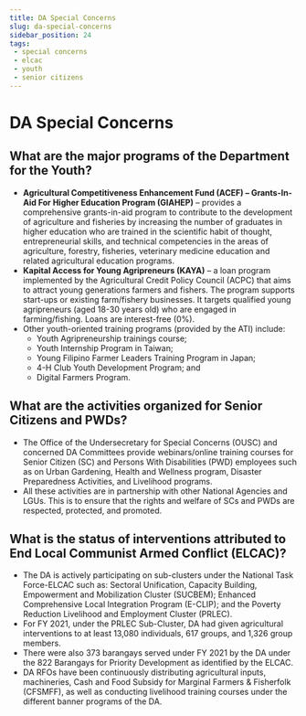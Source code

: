 ```yaml
---
title: DA Special Concerns
slug: da-special-concerns
sidebar_position: 24
tags:
 - special concerns
 - elcac
 - youth
 - senior citizens
---
```


# DA Special Concerns

## What are the major programs of the Department for the Youth?

- **Agricultural Competitiveness Enhancement Fund (ACEF) – Grants-In-Aid For Higher Education Program (GIAHEP)** – provides a comprehensive grants-in-aid program to contribute to the development of agriculture and fisheries by increasing the number of graduates in higher education who are trained in the scientific habit of thought, entrepreneurial skills, and technical competencies in the areas of agriculture, forestry, fisheries, veterinary medicine education and related agricultural education programs. 
- **Kapital Access for Young Agripreneurs (KAYA)** – a loan program implemented by the Agricultural Credit Policy Council (ACPC) that aims to attract young generations farmers and fishers. The program supports start-ups or existing farm/fishery businesses. It targets qualified young agripreneurs (aged 18-30 years old) who are engaged in farming/fishing. Loans are interest-free (0%).
- Other youth-oriented training programs (provided by the ATI) include:
  - Youth Agripreneurship trainings course;
  - Youth Internship Program in Taiwan;
  - Young Filipino Farmer Leaders Training Program in Japan;
  - 4-H Club Youth Development Program; and
  - Digital Farmers Program.

## What are the activities organized for Senior Citizens and PWDs?

- The Office of the Undersecretary for Special Concerns (OUSC) and concerned DA Committees provide webinars/online training courses for Senior Citizen (SC) and Persons With Disabilities (PWD) employees such as on Urban Gardening, Health and Wellness program, Disaster Preparedness Activities, and Livelihood programs. 
- All these activities are in partnership with other National Agencies and LGUs. This is to ensure that the rights and welfare of SCs and PWDs are respected, protected, and promoted.

## What is the status of interventions attributed to End Local Communist Armed Conflict (ELCAC)? 

- The DA is actively participating on sub-clusters under the National Task Force-ELCAC such as: Sectoral Unification, Capacity Building, Empowerment and Mobilization Cluster (SUCBEM); Enhanced Comprehensive Local Integration Program (E-CLIP); and the Poverty Reduction Livelihood and Employment Cluster (PRLEC).
- For FY 2021, under the PRLEC Sub-Cluster, DA had given agricultural interventions to at least 13,080 individuals, 617 groups, and 1,326 group members.
- There were also 373 barangays served under FY 2021 by the DA under the 822 Barangays for Priority Development as identified by the ELCAC.
- DA RFOs have been continuously distributing agricultural inputs, machineries, Cash and Food Subsidy for Marginal Farmers & Fisherfolk (CFSMFF), as well as conducting livelihood training courses under the different banner programs of the DA.

